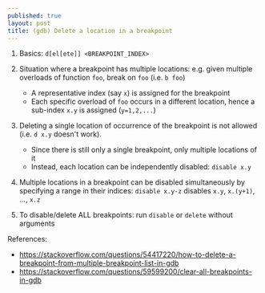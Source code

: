 ```yaml
---
published: true
layout: post
title: (gdb) Delete a location in a breakpoint
---
```


1.  Basics: `d[el[ete]] <BREAKPOINT_INDEX>`

2.  Situation where a breakpoint has multiple locations:
    e.g. given multiple overloads of function `foo`, break on `foo` (i.e. `b foo`)
    - A representative index (say `x`) is assigned for the breakpoint
    - Each specific overload of `foo` occurs in a different location,
      hence a sub-index `x.y` is assigned (`y=1,2,...`)

3.  Deleting a single location of occurrence of the breakpoint is not allowed (i.e. `d x.y` doesn't work).
    - Since there is still only a single breakpoint, only multiple locations of it
    - Instead, each location can be independently disabled: `disable x.y`

4.  Multiple locations in a breakpoint can be disabled simultaneously by specifying a range in their indices:
    `disable x.y-z` disables `x.y`, `x.(y+1)`, ..., `x.z`

5.  To disable/delete ALL breakpoints: run `disable` or `delete` without arguments


References:
- <https://stackoverflow.com/questions/54417220/how-to-delete-a-breakpoint-from-multiple-breakpoint-list-in-gdb>
- <https://stackoverflow.com/questions/59599200/clear-all-breakpoints-in-gdb>
